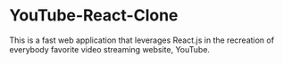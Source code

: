 # YouTube-React-Clone
This is a fast web application that leverages React.js in the recreation of everybody favorite video streaming website, YouTube. 
